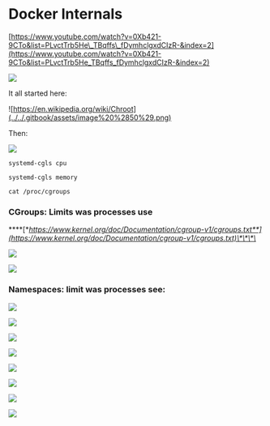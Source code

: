 # Docker Internals

[https://www.youtube.com/watch?v=0Xb421-9CTo&list=PLvctTrb5He\_TBqffs\_fDymhclgxdCIzR-&index=2](https://www.youtube.com/watch?v=0Xb421-9CTo&list=PLvctTrb5He_TBqffs_fDymhclgxdCIzR-&index=2)

![](../../.gitbook/assets/image%20%28137%29.png)

It all started here:

![https://en.wikipedia.org/wiki/Chroot](../../.gitbook/assets/image%20%2850%29.png)

Then:

![](../../.gitbook/assets/image%20%2828%29.png)

`systemd-cgls cpu`

`systemd-cgls memory`

`cat /proc/cgroups`

### **CGroups: Limits was processes use**

\*\*\*\*[**https://www.kernel.org/doc/Documentation/cgroup-v1/cgroups.txt**](https://www.kernel.org/doc/Documentation/cgroup-v1/cgroups.txt)\*\*\*\*

![](../../.gitbook/assets/image%20%28154%29.png)

![](../../.gitbook/assets/image%20%2854%29.png)

### Namespaces: limit was processes see:

![](../../.gitbook/assets/image%20%2896%29.png)

![](../../.gitbook/assets/image%20%28118%29.png)

![](../../.gitbook/assets/image%20%28165%29.png)

![](../../.gitbook/assets/image%20%2864%29.png)

![](../../.gitbook/assets/image%20%2898%29.png)

![](../../.gitbook/assets/image%20%2820%29.png)

![](../../.gitbook/assets/image%20%28122%29.png)

![](../../.gitbook/assets/image%20%28111%29.png)

